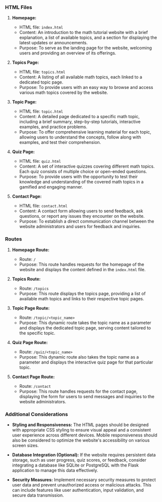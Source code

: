 ### **HTML Files**

1. **Homepage:**
   - HTML file: `index.html`
   - Content: An introduction to the math tutorial website with a brief explanation, a list of available topics, and a section for displaying the latest updates or announcements.
   - Purpose: To serve as the landing page for the website, welcoming users and providing an overview of its offerings.


2. **Topics Page:**
   - HTML file: `topics.html`
   - Content: A listing of all available math topics, each linked to a dedicated topic page.
   - Purpose: To provide users with an easy way to browse and access various math topics covered by the website.


3. **Topic Page:**
   - HTML file: `topic.html`
   - Content: A detailed page dedicated to a specific math topic, including a brief summary, step-by-step tutorials, interactive examples, and practice problems.
   - Purpose: To offer comprehensive learning material for each topic, allowing users to understand the concepts, follow along with examples, and test their comprehension.


4. **Quiz Page:**
   - HTML file: `quiz.html`
   - Content: A set of interactive quizzes covering different math topics. Each quiz consists of multiple choice or open-ended questions.
   - Purpose: To provide users with the opportunity to test their knowledge and understanding of the covered math topics in a gamified and engaging manner.


5. **Contact Page:**
   - HTML file: `contact.html`
   - Content: A contact form allowing users to send feedback, ask questions, or report any issues they encounter on the website.
   - Purpose: To establish a direct communication channel between the website administrators and users for feedback and inquiries.

### **Routes**

1. **Homepage Route:**
   - Route: `/`
   - Purpose: This route handles requests for the homepage of the website and displays the content defined in the `index.html` file.


2. **Topics Route:**
   - Route: `/topics`
   - Purpose: This route displays the topics page, providing a list of available math topics and links to their respective topic pages.


3. **Topic Page Route:**
   - Route: `/topic/<topic_name>`
   - Purpose: This dynamic route takes the topic name as a parameter and displays the dedicated topic page, serving content tailored to the specific topic.


4. **Quiz Page Route:**
   - Route: `/quiz/<topic_name>`
   - Purpose: This dynamic route also takes the topic name as a parameter and displays the interactive quiz page for that particular topic.


5. **Contact Page Route:**
   - Route: `/contact`
   - Purpose: This route handles requests for the contact page, displaying the form for users to send messages and inquiries to the website administrators.

### **Additional Considerations**

- **Styling and Responsiveness:** The HTML pages should be designed with appropriate CSS styling to ensure visual appeal and a consistent user experience across different devices. Mobile responsiveness should also be considered to optimize the website's accessibility on various screen sizes.


- **Database Integration (Optional):** If the website requires persistent data storage, such as user progress, quiz scores, or feedback, consider integrating a database like SQLite or PostgreSQL with the Flask application to manage this data effectively.


- **Security Measures:** Implement necessary security measures to protect user data and prevent unauthorized access or malicious attacks. This can include features like user authentication, input validation, and secure data transmission.
